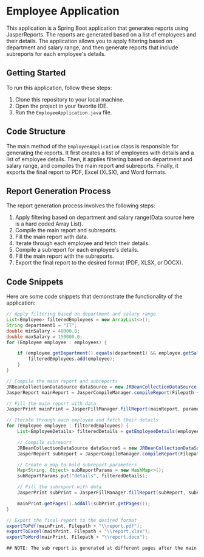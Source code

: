 # Employee Application
This application is a Spring Boot application that generates reports using JasperReports. The reports are generated based on a list of employees and their details. The application allows you to apply filtering based on department and salary range, and then generate reports that include subreports for each employee's details.

## Getting Started
To run this application, follow these steps:

1. Clone this repository to your local machine.
2. Open the project in your favorite IDE.
3. Run the `EmployeeApplication.java` file.

## Code Structure
The main method of the `EmployeeApplication` class is responsible for generating the reports. It first creates a list of employees with details and a list of employee details. Then, it applies filtering based on department and salary range, and compiles the main report and subreports. Finally, it exports the final report to PDF, Excel (XLSX), and Word formats.

## Report Generation Process
The report generation process involves the following steps:

1. Apply filtering based on department and salary range(Data source here is a hard coded Array List).
2. Compile the main report and subreports.
3. Fill the main report with data.
4. Iterate through each employee and fetch their details.
5. Compile a subreport for each employee's details.
6. Fill the main report with the subreports.
7. Export the final report to the desired format (PDF, XLSX, or DOCX).

## Code Snippets
Here are some code snippets that demonstrate the functionality of the application:

```java
// Apply filtering based on department and salary range
List<Employee> filteredEmployees = new ArrayList<>();
String department1 = "IT";
double minSalary = 40000.0;
double maxSalary = 150000.0;
for (Employee employee : employees) {

    if (employee.getDepartment().equals(department1) && employee.getSalary() >= minSalary && employee.getSalary() <= maxSalary) {
        filteredEmployees.add(employee);
    }
}

// Compile the main report and subreports
JRBeanCollectionDataSource dataSource = new JRBeanCollectionDataSource(filteredEmployees);
JasperReport mainReport = JasperCompileManager.compileReport(Filepath + "\\EmployeeReport.jrxml");

// Fill the main report with data
JasperPrint mainPrint = JasperFillManager.fillReport(mainReport, parameters, dataSource);

// Iterate through each employee and fetch their details
for (Employee employee : filteredEmployees) {
    List<EmployeeDetails> filteredDetails = getEmployeeDetails(employee.getId(), employeeDetailsList);

    // Compile subreport
    JRBeanCollectionDataSource dataSourceS = new JRBeanCollectionDataSource(filteredDetails);
    JasperReport subReport = JasperCompileManager.compileReport(Filepath + "\\EmployeeDetailsSubreport.jrxml");

    // Create a map to hold subreport parameters
    Map<String, Object> subReportParams = new HashMap<>();
    subReportParams.put("details", filteredDetails);

    // Fill the subreport with data
    JasperPrint subPrint = JasperFillManager.fillReport(subReport, subReportParams, dataSourceS);

    mainPrint.getPages().addAll(subPrint.getPages());
}

// Export the final report to the desired format
exportToPdf(mainPrint, Filepath + "\\report.pdf");
exportToExcel(mainPrint, Filepath + "\\report.xlsx");
exportToWord(mainPrint, Filepath + "\\report.docx");

## NOTE: The sub report is generated at different pages after the main report due to the nature of the data source which is hardcoded Array List. 